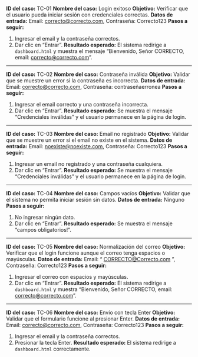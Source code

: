**ID del caso:** TC-01
**Nombre del caso:** Login exitoso
**Objetivo:** Verificar que el usuario pueda iniciar sesión con credenciales correctas.
**Datos de entrada:** Email: [correcto@correcto.com](mailto:correcto@correcto.com), Contraseña: Correcto123
**Pasos a seguir:**

1. Ingresar el email y la contraseña correctos.
2. Dar clic en “Entrar”.
   **Resultado esperado:** El sistema redirige a `dashboard.html` y muestra el mensaje “Bienvenido, Señor CORRECTO, email: [correcto@correcto.com](mailto:correcto@correcto.com)”.

---

**ID del caso:** TC-02
**Nombre del caso:** Contraseña inválida
**Objetivo:** Validar que se muestre un error si la contraseña es incorrecta.
**Datos de entrada:** Email: [correcto@correcto.com](mailto:correcto@correcto.com), Contraseña: contraseñaerronea
**Pasos a seguir:**

1. Ingresar el email correcto y una contraseña incorrecta.
2. Dar clic en “Entrar”.
   **Resultado esperado:** Se muestra el mensaje “Credenciales inválidas” y el usuario permanece en la página de login.

---

**ID del caso:** TC-03
**Nombre del caso:** Email no registrado
**Objetivo:** Validar que se muestre un error si el email no existe en el sistema.
**Datos de entrada:** Email: [noexiste@noexiste.com](mailto:noexiste@noexiste.com), Contraseña: Correcto123
**Pasos a seguir:**

1. Ingresar un email no registrado y una contraseña cualquiera.
2. Dar clic en “Entrar”.
   **Resultado esperado:** Se muestra el mensaje “Credenciales inválidas” y el usuario permanece en la página de login.

---

**ID del caso:** TC-04
**Nombre del caso:** Campos vacíos
**Objetivo:** Validar que el sistema no permita iniciar sesión sin datos.
**Datos de entrada:** Ninguno
**Pasos a seguir:**

1. No ingresar ningún dato.
2. Dar clic en “Entrar”.
   **Resultado esperado:** Se muestra el mensaje “campos obligatorios!”.

---

**ID del caso:** TC-05
**Nombre del caso:** Normalización del correo
**Objetivo:** Verificar que el login funcione aunque el correo tenga espacios o mayúsculas.
**Datos de entrada:** Email: “  [CORRECTO@Correcto.com](mailto:CORRECTO@Correcto.com)  ”, Contraseña: Correcto123
**Pasos a seguir:**

1. Ingresar el correo con espacios y mayúsculas.
2. Dar clic en “Entrar”.
   **Resultado esperado:** El sistema redirige a `dashboard.html` y muestra “Bienvenido, Señor CORRECTO, email: [correcto@correcto.com](mailto:correcto@correcto.com)”.

---

**ID del caso:** TC-06
**Nombre del caso:** Envío con tecla Enter
**Objetivo:** Validar que el formulario funcione al presionar Enter.
**Datos de entrada:** Email: [correcto@correcto.com](mailto:correcto@correcto.com), Contraseña: Correcto123
**Pasos a seguir:**

1. Ingresar el email y la contraseña correctos.
2. Presionar la tecla Enter.
   **Resultado esperado:** El sistema redirige a `dashboard.html` correctamente.
